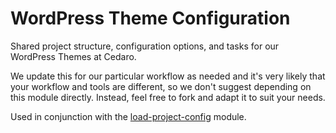 # WordPress Theme Configuration

Shared project structure, configuration options, and tasks for our WordPress Themes at Cedaro.

We update this for our particular workflow as needed and it's very likely that your workflow and tools are different, so we don't suggest depending on this module directly. Instead, feel free to fork and adapt it to suit your needs.

Used in conjunction with the [load-project-config](https://github.com/cedaro/load-project-config) module.

